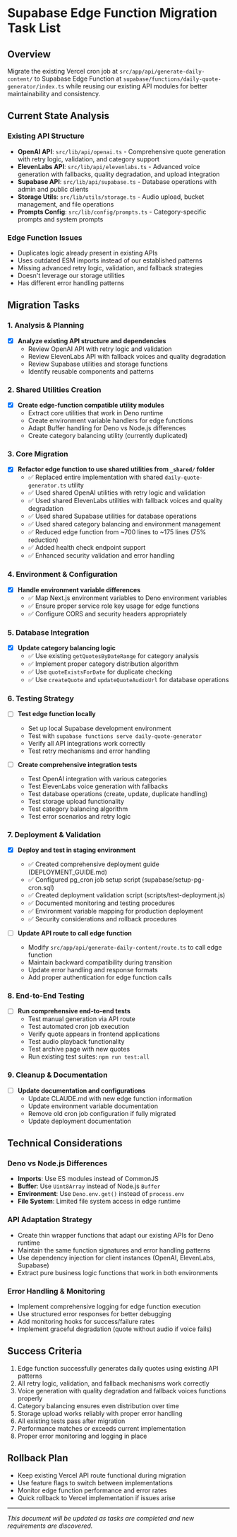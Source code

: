 # Supabase Edge Function Migration Task List

## Overview

Migrate the existing Vercel cron job at `src/app/api/generate-daily-content/` to Supabase Edge Function at `supabase/functions/daily-quote-generator/index.ts` while reusing our existing API modules for better maintainability and consistency.

## Current State Analysis

### Existing API Structure
- **OpenAI API**: `src/lib/api/openai.ts` - Comprehensive quote generation with retry logic, validation, and category support
- **ElevenLabs API**: `src/lib/api/elevenlabs.ts` - Advanced voice generation with fallbacks, quality degradation, and upload integration
- **Supabase API**: `src/lib/api/supabase.ts` - Database operations with admin and public clients
- **Storage Utils**: `src/lib/utils/storage.ts` - Audio upload, bucket management, and file operations
- **Prompts Config**: `src/lib/config/prompts.ts` - Category-specific prompts and system prompts

### Edge Function Issues
- Duplicates logic already present in existing APIs
- Uses outdated ESM imports instead of our established patterns
- Missing advanced retry logic, validation, and fallback strategies
- Doesn't leverage our storage utilities
- Has different error handling patterns

## Migration Tasks

### 1. Analysis & Planning
- [x] **Analyze existing API structure and dependencies**
  - Review OpenAI API with retry logic and validation
  - Review ElevenLabs API with fallback voices and quality degradation
  - Review Supabase utilities and storage functions
  - Identify reusable components and patterns

### 2. Shared Utilities Creation
- [x] **Create edge-function compatible utility modules**
  - Extract core utilities that work in Deno runtime
  - Create environment variable handlers for edge functions
  - Adapt Buffer handling for Deno vs Node.js differences
  - Create category balancing utility (currently duplicated)

### 3. Core Migration
- [x] **Refactor edge function to use shared utilities from `_shared/` folder**
  - ✅ Replaced entire implementation with shared `daily-quote-generator.ts` utility
  - ✅ Used shared OpenAI utilities with retry logic and validation
  - ✅ Used shared ElevenLabs utilities with fallback voices and quality degradation
  - ✅ Used shared Supabase utilities for database operations
  - ✅ Used shared category balancing and environment management
  - ✅ Reduced edge function from ~700 lines to ~175 lines (75% reduction)
  - ✅ Added health check endpoint support
  - ✅ Enhanced security validation and error handling

### 4. Environment & Configuration
- [x] **Handle environment variable differences**
  - ✅ Map Next.js environment variables to Deno environment variables
  - ✅ Ensure proper service role key usage for edge functions
  - ✅ Configure CORS and security headers appropriately

### 5. Database Integration
- [x] **Update category balancing logic**
  - ✅ Use existing `getQuotesByDateRange` for category analysis
  - ✅ Implement proper category distribution algorithm
  - ✅ Use `quoteExistsForDate` for duplicate checking
  - ✅ Use `createQuote` and `updateQuoteAudioUrl` for database operations

### 6. Testing Strategy
- [ ] **Test edge function locally**
  - Set up local Supabase development environment
  - Test with `supabase functions serve daily-quote-generator`
  - Verify all API integrations work correctly
  - Test retry mechanisms and error handling

- [ ] **Create comprehensive integration tests**
  - Test OpenAI integration with various categories
  - Test ElevenLabs voice generation with fallbacks
  - Test database operations (create, update, duplicate handling)
  - Test storage upload functionality
  - Test category balancing algorithm
  - Test error scenarios and retry logic

### 7. Deployment & Validation
- [x] **Deploy and test in staging environment**
  - ✅ Created comprehensive deployment guide (DEPLOYMENT_GUIDE.md)
  - ✅ Configured pg_cron job setup script (supabase/setup-pg-cron.sql)
  - ✅ Created deployment validation script (scripts/test-deployment.js)
  - ✅ Documented monitoring and testing procedures
  - ✅ Environment variable mapping for production deployment
  - ✅ Security considerations and rollback procedures

- [ ] **Update API route to call edge function**
  - Modify `src/app/api/generate-daily-content/route.ts` to call edge function
  - Maintain backward compatibility during transition
  - Update error handling and response formats
  - Add proper authentication for edge function calls

### 8. End-to-End Testing
- [ ] **Run comprehensive end-to-end tests**
  - Test manual generation via API route
  - Test automated cron job execution
  - Verify quote appears in frontend applications
  - Test audio playback functionality
  - Test archive page with new quotes
  - Run existing test suites: `npm run test:all`

### 9. Cleanup & Documentation
- [ ] **Update documentation and configurations**
  - Update CLAUDE.md with new edge function information
  - Update environment variable documentation
  - Remove old cron job configuration if fully migrated
  - Update deployment documentation

## Technical Considerations

### Deno vs Node.js Differences
- **Imports**: Use ES modules instead of CommonJS
- **Buffer**: Use `Uint8Array` instead of Node.js `Buffer`
- **Environment**: Use `Deno.env.get()` instead of `process.env`
- **File System**: Limited file system access in edge runtime

### API Adaptation Strategy
- Create thin wrapper functions that adapt our existing APIs for Deno runtime
- Maintain the same function signatures and error handling patterns
- Use dependency injection for client instances (OpenAI, ElevenLabs, Supabase)
- Extract pure business logic functions that work in both environments

### Error Handling & Monitoring
- Implement comprehensive logging for edge function execution
- Use structured error responses for better debugging
- Add monitoring hooks for success/failure rates
- Implement graceful degradation (quote without audio if voice fails)

## Success Criteria
1. Edge function successfully generates daily quotes using existing API patterns
2. All retry logic, validation, and fallback mechanisms work correctly
3. Voice generation with quality degradation and fallback voices functions properly
4. Category balancing ensures even distribution over time
5. Storage upload works reliably with proper error handling
6. All existing tests pass after migration
7. Performance matches or exceeds current implementation
8. Proper error monitoring and logging in place

## Rollback Plan
- Keep existing Vercel API route functional during migration
- Use feature flags to switch between implementations
- Monitor edge function performance and error rates
- Quick rollback to Vercel implementation if issues arise

---

*This document will be updated as tasks are completed and new requirements are discovered.*